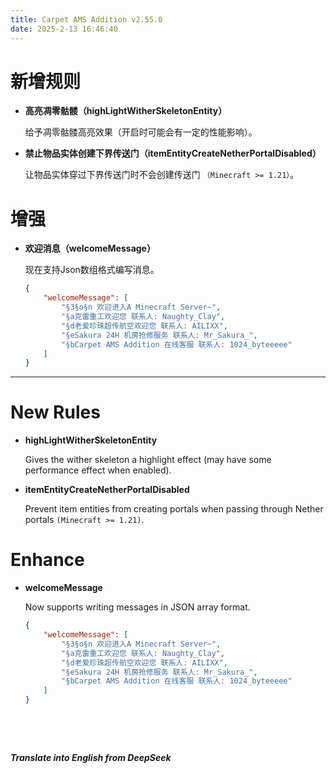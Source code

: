 ```yaml
---
title: Carpet AMS Addition v2.55.0
date: 2025-2-13 16:46:40 
---
```


# 新增规则

- **高亮凋零骷髅（highLightWitherSkeletonEntity）**

  给予凋零骷髅高亮效果（开启时可能会有一定的性能影响）。

- **禁止物品实体创建下界传送门（itemEntityCreateNetherPortalDisabled）**

  让物品实体穿过下界传送门时不会创建传送门 `（Minecraft >= 1.21）`。




# 增强

- **欢迎消息（welcomeMessage）**

  现在支持Json数组格式编写消息。

  ```json
  {
      "welcomeMessage": [
          "§3§o§n 欢迎进入A Minecraft Server~",
          "§a克雷重工欢迎您 联系人: Naughty_Clay",
          "§d老爱珍珠超传航空欢迎您 联系人: AILIXX",
          "§eSakura 24H 机房抢修服务 联系人: Mr_Sakura_",
          "§bCarpet AMS Addition 在线客服 联系人: 1024_byteeeee"
      ]
  }
  ```



---



# New Rules

  - **highLightWitherSkeletonEntity**

    Gives the wither skeleton a highlight effect (may have some performance effect when enabled).

- **itemEntityCreateNetherPortalDisabled**

  Prevent item entities from creating portals when passing through Nether portals `(Minecraft >= 1.21)`.

  


# Enhance

- **welcomeMessage**

    Now supports writing messages in JSON array format.

    ```json
    {
        "welcomeMessage": [
            "§3§o§n 欢迎进入A Minecraft Server~",
            "§a克雷重工欢迎您 联系人: Naughty_Clay",
            "§d老爱珍珠超传航空欢迎您 联系人: AILIXX",
            "§eSakura 24H 机房抢修服务 联系人: Mr_Sakura_",
            "§bCarpet AMS Addition 在线客服 联系人: 1024_byteeeee"
        ]
    }
    ```



&emsp;

&emsp;

***Translate into English from DeepSeek***

